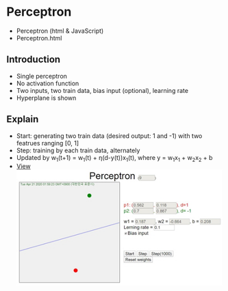 # Perceptron
* Perceptron (html & JavaScript)
* Perceptron.html

## Introduction
* Single perceptron
* No activation function
* Two inputs, two train data, bias input (optional), learning rate
* Hyperplane is shown

## Explain
* Start: generating two train data (desired output: 1 and -1) with two featrues ranging [0, 1] 
* Step: training by each train data, alternately
* Updated by w<sub>1</sub>(t+1) = w<sub>1</sub>(t) + η(d-y(t))x<sub>1</sub>(t), where y = w<sub>1</sub>x<sub>1</sub> + w<sub>2</sub>x<sub>2</sub> + b
* [View](https://nize-vision.tistory.com/1) 
<br> <img src="Perceptron.jpg"></img>  
